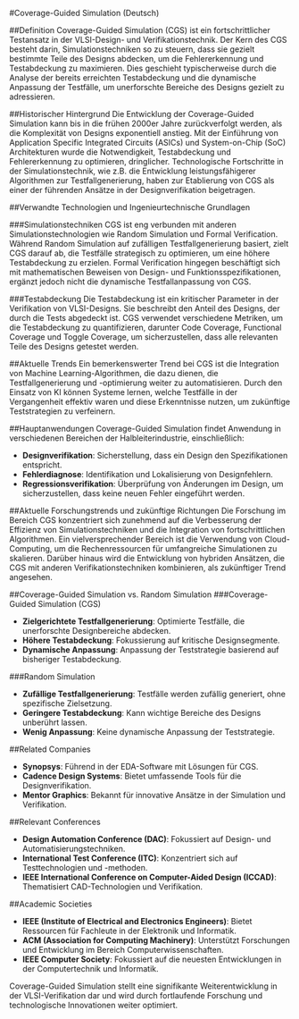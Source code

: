 #Coverage-Guided Simulation (Deutsch)

##Definition
Coverage-Guided Simulation (CGS) ist ein fortschrittlicher Testansatz in der VLSI-Design- und Verifikationstechnik. Der Kern des CGS besteht darin, Simulationstechniken so zu steuern, dass sie gezielt bestimmte Teile des Designs abdecken, um die Fehlererkennung und Testabdeckung zu maximieren. Dies geschieht typischerweise durch die Analyse der bereits erreichten Testabdeckung und die dynamische Anpassung der Testfälle, um unerforschte Bereiche des Designs gezielt zu adressieren.

##Historischer Hintergrund
Die Entwicklung der Coverage-Guided Simulation kann bis in die frühen 2000er Jahre zurückverfolgt werden, als die Komplexität von Designs exponentiell anstieg. Mit der Einführung von Application Specific Integrated Circuits (ASICs) und System-on-Chip (SoC) Architekturen wurde die Notwendigkeit, Testabdeckung und Fehlererkennung zu optimieren, dringlicher. Technologische Fortschritte in der Simulationstechnik, wie z.B. die Entwicklung leistungsfähigerer Algorithmen zur Testfallgenerierung, haben zur Etablierung von CGS als einer der führenden Ansätze in der Designverifikation beigetragen.

##Verwandte Technologien und Ingenieurtechnische Grundlagen

###Simulationstechniken
CGS ist eng verbunden mit anderen Simulationstechnologien wie Random Simulation und Formal Verification. Während Random Simulation auf zufälligen Testfallgenerierung basiert, zielt CGS darauf ab, die Testfälle strategisch zu optimieren, um eine höhere Testabdeckung zu erzielen. Formal Verification hingegen beschäftigt sich mit mathematischen Beweisen von Design- und Funktionsspezifikationen, ergänzt jedoch nicht die dynamische Testfallanpassung von CGS.

###Testabdeckung
Die Testabdeckung ist ein kritischer Parameter in der Verifikation von VLSI-Designs. Sie beschreibt den Anteil des Designs, der durch die Tests abgedeckt ist. CGS verwendet verschiedene Metriken, um die Testabdeckung zu quantifizieren, darunter Code Coverage, Functional Coverage und Toggle Coverage, um sicherzustellen, dass alle relevanten Teile des Designs getestet werden.

##Aktuelle Trends
Ein bemerkenswerter Trend bei CGS ist die Integration von Machine Learning-Algorithmen, die dazu dienen, die Testfallgenerierung und -optimierung weiter zu automatisieren. Durch den Einsatz von KI können Systeme lernen, welche Testfälle in der Vergangenheit effektiv waren und diese Erkenntnisse nutzen, um zukünftige Teststrategien zu verfeinern.

##Hauptanwendungen
Coverage-Guided Simulation findet Anwendung in verschiedenen Bereichen der Halbleiterindustrie, einschließlich:

- **Designverifikation**: Sicherstellung, dass ein Design den Spezifikationen entspricht.
- **Fehlerdiagnose**: Identifikation und Lokalisierung von Designfehlern.
- **Regressionsverifikation**: Überprüfung von Änderungen im Design, um sicherzustellen, dass keine neuen Fehler eingeführt werden.

##Aktuelle Forschungstrends und zukünftige Richtungen
Die Forschung im Bereich CGS konzentriert sich zunehmend auf die Verbesserung der Effizienz von Simulationstechniken und die Integration von fortschrittlichen Algorithmen. Ein vielversprechender Bereich ist die Verwendung von Cloud-Computing, um die Rechenressourcen für umfangreiche Simulationen zu skalieren. Darüber hinaus wird die Entwicklung von hybriden Ansätzen, die CGS mit anderen Verifikationstechniken kombinieren, als zukünftiger Trend angesehen.

##Coverage-Guided Simulation vs. Random Simulation
###Coverage-Guided Simulation (CGS)
- **Zielgerichtete Testfallgenerierung**: Optimierte Testfälle, die unerforschte Designbereiche abdecken.
- **Höhere Testabdeckung**: Fokussierung auf kritische Designsegmente.
- **Dynamische Anpassung**: Anpassung der Teststrategie basierend auf bisheriger Testabdeckung.

###Random Simulation
- **Zufällige Testfallgenerierung**: Testfälle werden zufällig generiert, ohne spezifische Zielsetzung.
- **Geringere Testabdeckung**: Kann wichtige Bereiche des Designs unberührt lassen.
- **Wenig Anpassung**: Keine dynamische Anpassung der Teststrategie.

##Related Companies
- **Synopsys**: Führend in der EDA-Software mit Lösungen für CGS.
- **Cadence Design Systems**: Bietet umfassende Tools für die Designverifikation.
- **Mentor Graphics**: Bekannt für innovative Ansätze in der Simulation und Verifikation.

##Relevant Conferences
- **Design Automation Conference (DAC)**: Fokussiert auf Design- und Automatisierungstechniken.
- **International Test Conference (ITC)**: Konzentriert sich auf Testtechnologien und -methoden.
- **IEEE International Conference on Computer-Aided Design (ICCAD)**: Thematisiert CAD-Technologien und Verifikation.

##Academic Societies
- **IEEE (Institute of Electrical and Electronics Engineers)**: Bietet Ressourcen für Fachleute in der Elektronik und Informatik.
- **ACM (Association for Computing Machinery)**: Unterstützt Forschungen und Entwicklung im Bereich Computerwissenschaften.
- **IEEE Computer Society**: Fokussiert auf die neuesten Entwicklungen in der Computertechnik und Informatik.

Coverage-Guided Simulation stellt eine signifikante Weiterentwicklung in der VLSI-Verifikation dar und wird durch fortlaufende Forschung und technologische Innovationen weiter optimiert.